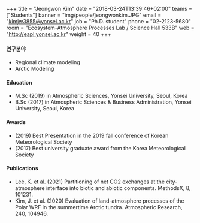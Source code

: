 +++
title = "Jeongwon Kim"
date = "2018-03-24T13:39:46+02:00"
teams = ["Students"]
banner = "img/people/jeongwonkim.JPG"
email = "kimjw3855@yonsei.ac.kr"
job = "Ph.D. student"
phone = "02-2123-5680"
room = "Ecosystem-Atmosphere Processes Lab / Science Hall 533B"
web = "http://eapl.yonsei.ac.kr"
weight = 40
+++

#### 연구분야
+ Regional climate modeling
+ Arctic Modeling

#### Education
 + M.Sc (2019) in Atmospheric Sciences, Yonsei University, Seoul, Korea
 + B.Sc (2017) in Atmospheric Sciences & Business Administration, Yonsei University, Seoul, Korea

#### Awards
 + (2019) Best Presentation in the 2019 fall conference of Korean Meteorological Society
 + (2017) Best university graduate award from the Korea Meteorological Society


#### Publications
+ Lee, K. et al. (2021) Partitioning of net CO2 exchanges at the city-atmosphere interface into biotic and abiotic components. MethodsX, 8, 101231.
+ Kim, J. et al. (2020) Evaluation of land-atmosphere processes of the Polar WRF in the summertime Arctic tundra. Atmospheric Research, 240, 104946.
